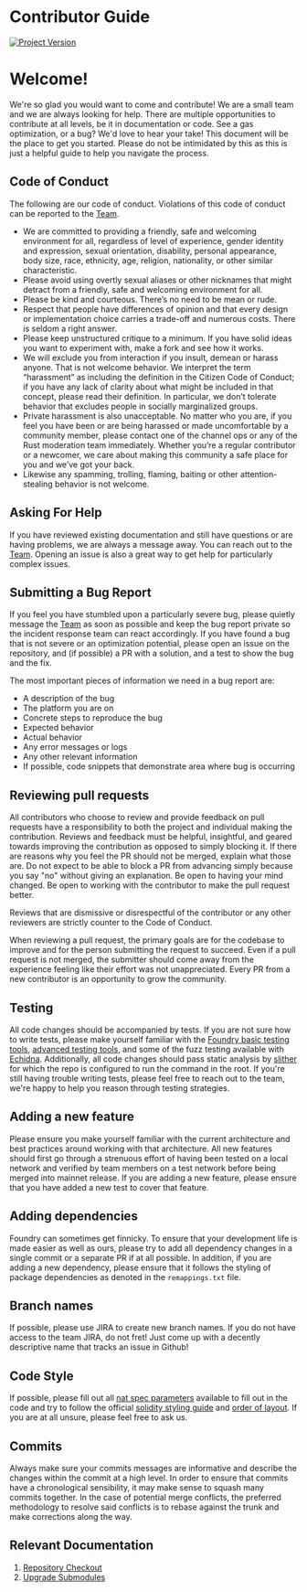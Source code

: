 # Contributor Guide

[![Project Version][version-image]][version-url]

# Welcome!

We're so glad you would want to come and contribute! We are a small team and we are always looking for help. There are multiple opportunities to contribute at all levels, be it in documentation or code. See a gas optimization, or a bug? We'd love to hear your take! This document will be the place to get you started. Please do not be intimidated by this as this is just a helpful guide to help you navigate the process.


## Code of Conduct

The following are our code of conduct. Violations of this code of conduct can be reported to the [Team](mailto:rules@thrackle.io). 

* We are committed to providing a friendly, safe and welcoming environment for all, regardless of level of experience, gender identity and expression, sexual orientation, disability, personal appearance, body size, race, ethnicity, age, religion, nationality, or other similar characteristic.
* Please avoid using overtly sexual aliases or other nicknames that might detract from a friendly, safe and welcoming environment for all.
* Please be kind and courteous. There’s no need to be mean or rude.
* Respect that people have differences of opinion and that every design or implementation choice carries a trade-off and numerous costs. There is seldom a right answer.
* Please keep unstructured critique to a minimum. If you have solid ideas you want to experiment with, make a fork and see how it works.
* We will exclude you from interaction if you insult, demean or harass anyone. That is not welcome behavior. We interpret the term “harassment” as including the definition in the Citizen Code of Conduct; if you have any lack of clarity about what might be included in that concept, please read their definition. In particular, we don’t tolerate behavior that excludes people in socially marginalized groups.
* Private harassment is also unacceptable. No matter who you are, if you feel you have been or are being harassed or made uncomfortable by a community member, please contact one of the channel ops or any of the Rust moderation team immediately. Whether you’re a regular contributor or a newcomer, we care about making this community a safe place for you and we’ve got your back.
* Likewise any spamming, trolling, flaming, baiting or other attention-stealing behavior is not welcome.

## Asking For Help

If you have reviewed existing documentation and still have questions or are having problems, we are always a message away. You can reach out to the [Team](mailto:rules@thrackle.io). Opening an issue is also a great way to get help for particularly complex issues. 

## Submitting a Bug Report

If you feel you have stumbled upon a particularly severe bug, please quietly message the [Team](mailto:rules@thrackle.io) as soon as possible and keep the bug report private so the incident response team can react accordingly. If you have found a bug that is not severe or an optimization potential, please open an issue on the repository, and (if possible) a PR with a solution, and a test to show the bug and the fix.  

The most important pieces of information we need in a bug report are:

- A description of the bug
- The platform you are on
- Concrete steps to reproduce the bug
- Expected behavior
- Actual behavior
- Any error messages or logs
- Any other relevant information
- If possible, code snippets that demonstrate area where bug is occurring

## Reviewing pull requests

All contributors who choose to review and provide feedback on pull requests have a responsibility to both the project and individual making the contribution. Reviews and feedback must be helpful, insightful, and geared towards improving the contribution as opposed to simply blocking it. If there are reasons why you feel the PR should not be merged, explain what those are. Do not expect to be able to block a PR from advancing simply because you say "no" without giving an explanation. Be open to having your mind changed. Be open to working with the contributor to make the pull request better.

Reviews that are dismissive or disrespectful of the contributor or any other reviewers are strictly counter to the Code of Conduct.

When reviewing a pull request, the primary goals are for the codebase to improve and for the person submitting the request to succeed. Even if a pull request is not merged, the submitter should come away from the experience feeling like their effort was not unappreciated. Every PR from a new contributor is an opportunity to grow the community.

## Testing

All code changes should be accompanied by tests. If you are not sure how to write tests, please make yourself familiar with the [Foundry basic testing tools](https://book.getfoundry.sh/forge/writing-tests), [advanced testing tools](https://book.getfoundry.sh/forge/advanced-testing), and some of the fuzz testing available with [Echidna](https://github.com/crytic/echidna). Additionally, all code changes should pass static analysis by [slither](https://github.com/crytic/slither) for which the repo is configured to run the command in the root. If you're still having trouble writing tests, please feel free to reach out to the team, we're happy to help you reason through testing strategies.

## Adding a new feature

Please ensure you make yourself familiar with the current architecture and best practices around working with that architecture. All new features should first go through a strenuous effort of having been tested on a local network and verified by team members on a test network before being merged into mainnet release. If you are adding a new feature, please ensure that you have added a new test to cover that feature. 

## Adding dependencies

Foundry can sometimes get finnicky. To ensure that your development life is made easier as well as ours, please try to add all dependency changes in a single commit or a separate PR if at all possible. In addition, if you are adding a new dependency, please ensure that it follows the styling of package dependencies as denoted in the `remappings.txt` file.

## Branch names

If possible, please use JIRA to create new branch names. If you do not have access to the team JIRA, do not fret! Just come up with a decently descriptive name that tracks an issue in Github!

## Code Style

If possible, please fill out all [nat spec parameters](https://docs.soliditylang.org/en/latest/natspec-format.html) available to fill out in the code and try to follow the official [solidity styling guide](https://docs.soliditylang.org/en/latest/style-guide.html) and [order of layout](https://docs.soliditylang.org/en/latest/style-guide.html#order-of-layout). If you are at all unsure, please feel free to ask us. 

## Commits

Always make sure your commits messages are informative and describe the changes within the commit at a high level. In order to ensure that commits have a chronological sensibility, it may make sense to squash many commits together. In the case of potential merge conflicts, the preferred methodology to resolve said conflicts is to rebase against the trunk and make corrections along the way.

## Relevant Documentation

1. [Repository Checkout][checkoutRepo-url]
2. [Upgrade Submodules][upgradeSubmodules-url]

<!-- These are the body links -->
[checkoutRepo-url]: ./CHECKOUT-REPO.md
[upgradeSubmodules-url]: ./SUBMODULE-UPGRADE.md

<!-- These are the header links -->
[version-image]: https://img.shields.io/badge/Version-2.1.0-brightgreen?style=for-the-badge&logo=appveyor
[version-url]: https://github.com/thrackle-io/rules-engine
